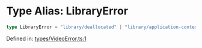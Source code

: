 # Type Alias: LibraryError

```ts
type LibraryError = "library/deallocated" | "library/application-context-not-found";
```

Defined in: [types/VideoError.ts:1](https://github.com/TheWidlarzGroup/react-native-video/blob/f9ee42c2a80c20dca2b87dac6bcb2898c1a425c5/packages/react-native-video/src/core/types/VideoError.ts#L1)
